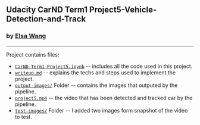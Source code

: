 ## Udacity CarND Term1 Project5-Vehicle-Detection-and-Track
### by [Elsa Wang](fzd9752@msn.com)
---

Project contains files:

* [`CarND-Term1-Project5.ipynb`](./CarND-Term1-Project5.ipynb) -- includes all the code used in this project.
* [`writeup.md`](./writeup.md) -- explains the techs and steps used to implement the project.
* [`output-images/`](./output_images/) Folder -- contains the images that outputed by the pipeline.
* [`project5.mp4`](./project5.mp4) -- the video that has been detected and tracked car by the pipeline.
* [`test-images/`](./test_images/) Folder -- I added two images form snapshot of the video to test.
